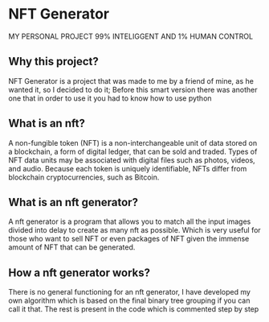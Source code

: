 NFT Generator
=====================================

MY PERSONAL PROJECT 99% INTELIGGENT AND 1% HUMAN CONTROL

Why this project?
----------------

NFT Generator is a project that was made to me by a friend of mine, as he wanted it, so I decided to do it;
Before this smart version there was another one that in order to use it you had to know how to use python

What is an nft?
----------------

A non-fungible token (NFT) is a non-interchangeable unit of data stored on a blockchain, a form of digital ledger, that can be sold and traded.
Types of NFT data units may be associated with digital files such as photos, videos, and audio.
Because each token is uniquely identifiable, NFTs differ from blockchain cryptocurrencies, such as Bitcoin.

What is an nft generator?
----------------

A nft generator is a program that allows you to match all the input images divided into delay to create as many nft as possible.
Which is very useful for those who want to sell NFT or even packages of NFT given the immense amount of NFT that can be generated.

How a nft generator works?
----------------

There is no general functioning for an nft generator, I have developed my own algorithm which is based on the final binary tree grouping if you can call it that.
The rest is present in the code which is commented step by step



